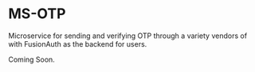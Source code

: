 # MS-OTP
Microservice for sending and verifying OTP through a variety vendors of with FusionAuth as the backend for users.


Coming Soon.
